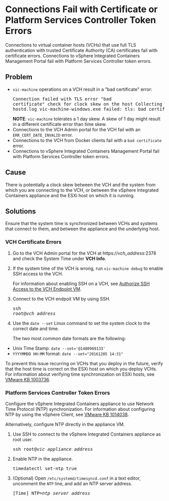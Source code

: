 # Connections Fail with Certificate or Platform Services Controller Token Errors #

Connections to virtual container hosts (VCHs) that use full TLS authentication with trusted Certificate Authority (CA) certificates fail with certificate errors. Connections to vSphere Integrated Containers Management Portal fail with Platform Services Controller token errors.

## Problem ##
 
- `vic-machine` operations on a VCH result in a "bad certificate" error:<pre>Connection failed with TLS error "bad certificate" 
  check for clock skew on the host
  Collecting host-227 hostd.log
  vic-machine-windows.exe failed: tls: bad certificate
  </pre>**NOTE**: `vic-machine` tolerates a 1 day skew. A skew of 1 day might result in a different certificate error than time skew.
- Connections to the VCH Admin portal for the VCH fail with an `ERR_CERT_DATE_INVALID` error.
- Connections to the VCH from Docker clients fail with a `bad certificate` error.
- Connections to vSphere Integrated Containers Management Portal fail with Platform Services Controller token errors.

## Cause ##
There is potentially a clock skew between the VCH and the system from which you are connecting to the VCH, or between the vSphere Integrated Containers appliance and the ESXi host on which it is running.

## Solutions ##

Ensure that the system time is synchronized between VCHs and systems that connect to them, and between the appliance and the underlying host.

### VCH Certificate Errors

1. Go to the VCH Admin portal for the VCH at https://<i>vch_address</i>:2378 and check the System Time under **VCH Info**.
2. If the system time of the VCH is wrong, run `vic-machine debug` to enable SSH access to the VCH. 

    For information about enabling SSH on a VCH, see [Authorize SSH Access to the VCH Endpoint VM](vch_ssh_access.md).
2.  Connect to the VCH endpoit VM by using SSH.<pre>ssh root@<i>vch_address</i></pre>
3.  Use the `date --set` Linux command to set the system clock to the correct date and time.

    The two most common date formats are the following:

   - Unix Time Stamp: `date --set='@1480969133'`
   - `YYYYMMDD HH:MM` format: `date --set="20161205 14:31"`  

To prevent this issue recurring on VCHs that you deploy in the future, verify that the host time is correct on the ESXi host on which you deploy VCHs. For information about verifying time synchronization on ESXi hosts, see [VMware KB 1003736](https://kb.vmware.com/kb/1003736).

### Platform Services Controller Token Errors

Configure the vSphere Integrated Containers appliance to use Network Time Protocol (NTP) synchronization. For information about configuring NTP by using the vSphere Client, see [VMware KB 1014038](https://kb.vmware.com/s/article/1014038).

Alternatively, configure NTP directly in the appliance VM.

1. Use SSH to connect to the vSphere Integrated Containers appliance as root user.<pre>ssh root@<i>vic_appliance_address</i></pre>
2. Enable NTP in the appliance.<pre>timedatectl set-ntp true</pre>
3. (Optional) Open `/etc/systemd/timesyncd.conf` in a text editor, uncomment the `NTP` line, and add an NTP server address.<pre>[Time]
NTP=<i>ntp_server_address</i></pre>
